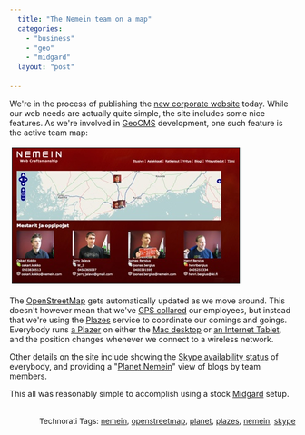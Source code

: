 ```yaml
---
  title: "The Nemein team on a map"
  categories: 
    - "business"
    - "geo"
    - "midgard"
  layout: "post"

---
```

<p>
We're in the process of publishing the <a href="http://nemein.com/">new corporate website</a> today. While our web needs are actually quite simple, the site includes some nice features. As we're involved in <a href="http://en.wikipedia.org/wiki/GeoCMS">GeoCMS</a> development, one such feature is the active team map:
</p><p>
<a href="/files/nemein-team-openstreetmap-1.png"><img src="/files/nemein-team-openstreetmap-1-tm.jpg" height="238" width="400" border="1" hspace="4" vspace="4" alt="Nemein team on OpenStreetMap" title="Nemein team on OpenStreetMap" /></a>
</p><p>
The <a href="http://www.openstreetmap.org/">OpenStreetMap</a> gets automatically updated as we move around. This doesn't however mean that we've <a href="http://gps.engadget.com/2004/08/24/global-pet-finder-gps-pet-collar/">GPS collared</a> our employees, but instead that we're using the <a href="http://plazes.com/home">Plazes</a> service to coordinate our comings and goings. Everybody runs <a href="http://plazes.com/tools">a Plazer</a> on either the <a href="http://plazes.com/tools/plazer">Mac desktop</a> or <a href="http://bergie.iki.fi/blog/plazes_on_the_n800.html">an Internet Tablet</a>, and the position changes whenever we connect to a wireless network.
</p><p>
Other details on the site include showing the <a href="http://www.skype.com/intl/en/share/buttons/">Skype availability status</a> of everybody, and providing a &quot;<a href="http://nemein.com/en/news/planet/">Planet Nemein</a>&quot; view of blogs by team members.
</p><p>
This all was reasonably simple to accomplish using a stock <a href="http://www.midgard-project.org/">Midgard</a> setup.
</p><p style="text-align:right;">
<span style="font-size:10pt;">
<br />Technorati Tags: </span><span style="font-size:10pt;"><a href="http://www.technorati.com/tag/nemein">nemein</a></span><span style="font-size:10pt;">, </span><span style="font-size:10pt;"><a href="http://www.technorati.com/tag/openstreetmap">openstreetmap</a></span><span style="font-size:10pt;">, </span><span style="font-size:10pt;"><a href="http://www.technorati.com/tag/planet">planet</a></span><span style="font-size:10pt;">, </span><span style="font-size:10pt;"><a href="http://www.technorati.com/tag/plazes">plazes</a></span><span style="font-size:10pt;">, </span><span style="font-size:10pt;"><a href="http://www.technorati.com/tag/nemein">nemein</a></span><span style="font-size:10pt;">, </span><span style="font-size:10pt;"><a href="http://www.technorati.com/tag/skype">skype</a></span>
</p>